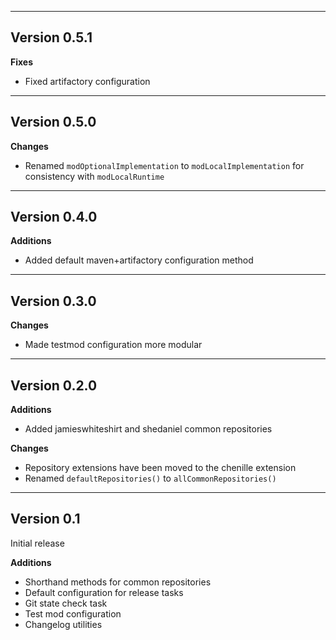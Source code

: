 ------------------------------------------------------
Version 0.5.1
------------------------------------------------------
**Fixes**
- Fixed artifactory configuration
------------------------------------------------------
Version 0.5.0
------------------------------------------------------
**Changes**
- Renamed `modOptionalImplementation` to `modLocalImplementation` for consistency with `modLocalRuntime`

------------------------------------------------------
Version 0.4.0
------------------------------------------------------
**Additions**
- Added default maven+artifactory configuration method

------------------------------------------------------
Version 0.3.0
------------------------------------------------------
**Changes**
- Made testmod configuration more modular

------------------------------------------------------
Version 0.2.0
------------------------------------------------------
**Additions**
- Added jamieswhiteshirt and shedaniel common repositories

**Changes**
- Repository extensions have been moved to the chenille extension
- Renamed `defaultRepositories()` to `allCommonRepositories()`

------------------------------------------------------
Version 0.1
------------------------------------------------------
Initial release

**Additions**
- Shorthand methods for common repositories
- Default configuration for release tasks
- Git state check task
- Test mod configuration
- Changelog utilities
